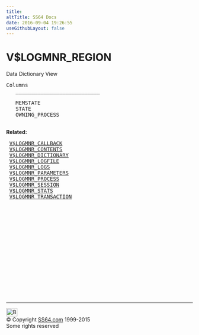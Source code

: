 ```yaml
---
title:
altTitle: SS64 Docs
date: 2016-09-04 19:26:55
useGithubLayout: false
---
```

<!-- #BeginLibraryItem "/Library/head_orav.lbi" --><!-- #EndLibraryItem --><h1>V$LOGMNR_REGION </h1>  
 <p> Data Dictionary View </p> 
 
<pre>Columns
   ___________________________
 
   MEMSTATE
   STATE
   OWNING_PROCESS

</pre>
<p><b>Related:</b></p><pre> <a href="V$LOGMNR_CALLBACK.html">V$LOGMNR_CALLBACK</a> 
 <a href="V$LOGMNR_CONTENTS.html">V$LOGMNR_CONTENTS</a> 
 <a href="V$LOGMNR_DICTIONARY.html">V$LOGMNR_DICTIONARY</a> 
 <a href="V$LOGMNR_LOGFILE.html">V$LOGMNR_LOGFILE</a> 
 <a href="V$LOGMNR_LOGS.html">V$LOGMNR_LOGS</a> 
 <a href="V$LOGMNR_PARAMETERS.html">V$LOGMNR_PARAMETERS</a> 
 <a href="V$LOGMNR_PROCESS.html">V$LOGMNR_PROCESS</a> 
 <a href="V$LOGMNR_SESSION.html">V$LOGMNR_SESSION</a> 
 <a href="V$LOGMNR_STATS.html">V$LOGMNR_STATS</a> 
 <a href="V$LOGMNR_TRANSACTION.html">V$LOGMNR_TRANSACTION</a> </pre><!-- #BeginLibraryItem "/Library/foot_orad.lbi" --><p><script async="" src="//pagead2.googlesyndication.com/pagead/js/adsbygoogle.js"></script>
<!-- oracle-footer -->
<ins class="adsbygoogle" style="display:inline-block;width:300px;height:250px" data-ad-client="ca-pub-6140977852749469" data-ad-slot="4275490898"></ins>
<script>
(adsbygoogle = window.adsbygoogle || []).push({});
</script></p>
<hr>
<div id="bl" class="footer"><a href="#"><img src="../images/top.png" width="30" height="22" alt="Back to the Top"></a></div>
<div id="br" class="footer, tagline">© Copyright <a href="http://ss64.com/">SS64.com</a> 1999-2015<br>
Some rights reserved</div>
<!-- #EndLibraryItem -->

